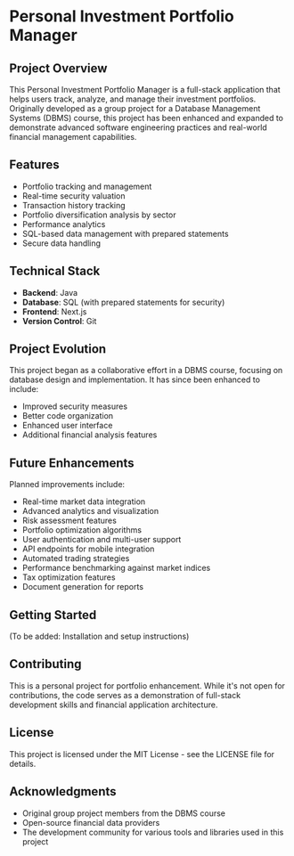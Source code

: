 # Personal Investment Portfolio Manager

## Project Overview

This Personal Investment Portfolio Manager is a full-stack application that helps users track, analyze, and manage their investment portfolios. Originally developed as a group project for a Database Management Systems (DBMS) course, this project has been enhanced and expanded to demonstrate advanced software engineering practices and real-world financial management capabilities.

## Features

- Portfolio tracking and management
- Real-time security valuation
- Transaction history tracking
- Portfolio diversification analysis by sector
- Performance analytics
- SQL-based data management with prepared statements
- Secure data handling

## Technical Stack

- **Backend**: Java
- **Database**: SQL (with prepared statements for security)
- **Frontend**: Next.js
- **Version Control**: Git

## Project Evolution

This project began as a collaborative effort in a DBMS course, focusing on database design and implementation. It has since been enhanced to include:

- Improved security measures
- Better code organization
- Enhanced user interface
- Additional financial analysis features

## Future Enhancements

Planned improvements include:

- Real-time market data integration
- Advanced analytics and visualization
- Risk assessment features
- Portfolio optimization algorithms
- User authentication and multi-user support
- API endpoints for mobile integration
- Automated trading strategies
- Performance benchmarking against market indices
- Tax optimization features
- Document generation for reports

## Getting Started

(To be added: Installation and setup instructions)

## Contributing

This is a personal project for portfolio enhancement. While it's not open for contributions, the code serves as a demonstration of full-stack development skills and financial application architecture.

## License

This project is licensed under the MIT License - see the LICENSE file for details.

## Acknowledgments

- Original group project members from the DBMS course
- Open-source financial data providers
- The development community for various tools and libraries used in this project
